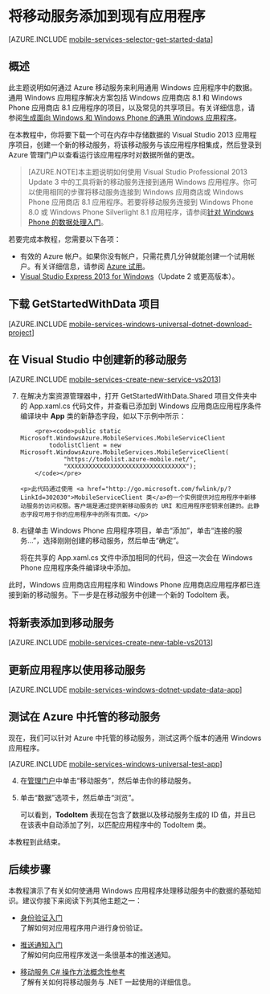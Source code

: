 <properties 
	pageTitle="将移动服务添加到现有应用程序 (Windows Universal) | 移动开发人员中心" 
	description="了解如何通过移动服务来利用 Android 应用程序中的数据。" 
	services="mobile-services" 
	documentationCenter="windows" 
	authors="ggailey777" 
	manager="dwrede" 
	editor=""/>

<tags 
	ms.service="mobile-services" 
	ms.date="05/02/2015" 
	wacn.date="07/25/2015"/>

#  将移动服务添加到现有应用程序

[AZURE.INCLUDE [mobile-services-selector-get-started-data](../includes/mobile-services-selector-get-started-data.md)]

## 概述

此主题说明如何通过 Azure 移动服务来利用通用 Windows 应用程序中的数据。通用 Windows 应用程序解决方案包括 Windows 应用商店 8.1 和 Windows Phone 应用商店 8.1 应用程序的项目，以及常见的共享项目。有关详细信息，请参阅[生成面向 Windows 和 Windows Phone 的通用 Windows 应用程序](http://msdn.microsoft.com/zh-cn/library/windows/apps/xaml/dn609832.aspx)。

在本教程中，你将要下载一个可在内存中存储数据的 Visual Studio 2013 应用程序项目，创建一个新的移动服务，将该移动服务与该应用程序相集成，然后登录到 Azure 管理门户以查看运行该应用程序时对数据所做的更改。

>[AZURE.NOTE]本主题说明如何使用 Visual Studio Professional 2013 Update 3 中的工具将新的移动服务连接到通用 Windows 应用程序。你可以使用相同的步骤将移动服务连接到 Windows 应用商店或 Windows Phone 应用商店 8.1 应用程序。若要将移动服务连接到 Windows Phone 8.0 或 Windows Phone Silverlight 8.1 应用程序，请参阅[针对 Windows Phone 的数据处理入门](/documentation/articles/mobile-services-windows-phone-get-started-data)。

若要完成本教程，您需要以下各项：

* 有效的 Azure 帐户。如果你没有帐户，只需花费几分钟就能创建一个试用帐户。有关详细信息，请参阅 [Azure 试用](/pricing/1rmb-trial)。
* <a href="https://go.microsoft.com/fwLink/p/?LinkID=257546" target="_blank">Visual Studio Express 2013 for Windows</a>（Update 2 或更高版本）。 

## <a name="download-app"></a>下载 GetStartedWithData 项目

[AZURE.INCLUDE [mobile-services-windows-universal-dotnet-download-project](../includes/mobile-services-windows-universal-dotnet-download-project.md)]
 

## <a name="create-service"></a>在 Visual Studio 中创建新的移动服务

[AZURE.INCLUDE [mobile-services-create-new-service-vs2013](../includes/mobile-services-create-new-service-vs2013.md)]

<ol start="7"><li><p>在解决方案资源管理器中，打开 GetStartedWithData.Shared 项目文件夹中的 App.xaml.cs 代码文件，并查看已添加到 Windows 应用商店应用程序条件编译块中 <strong>App</strong> 类的新静态字段，如以下示例中所示：</p> 

		<pre><code>public static Microsoft.WindowsAzure.MobileServices.MobileServiceClient 
		    todolistClient = new Microsoft.WindowsAzure.MobileServices.MobileServiceClient(
		        "https://todolist.azure-mobile.net/",
		        "XXXXXXXXXXXXXXXXXXXXXXXXXXXXXXXXX");
		</code></pre>

	<p>此代码通过使用 <a href="http://go.microsoft.com/fwlink/p/?LinkId=302030">MobileServiceClient 类</a>的一个实例提供对应用程序中新移动服务的访问权限。客户端是通过提供新移动服务的 URI 和应用程序密钥来创建的。此静态字段可用于你的应用程序中的所有页面。</p>
</li>
<li><p>右键单击 Windows Phone 应用程序项目，单击“添加”，单击“连接的服务...”，选择刚刚创建的移动服务，然后单击“确定”<strong></strong><strong></strong><strong></strong>。</p>
<p>将在共享的 App.xaml.cs 文件中添加相同的代码，但这一次会在 Windows Phone 应用程序条件编译块中添加。</p></li>
</ol>

此时，Windows 应用商店应用程序和 Windows Phone 应用商店应用程序都已连接到新的移动服务。下一步是在移动服务中创建一个新的 TodoItem 表。

## <a name="add-table"></a>将新表添加到移动服务

[AZURE.INCLUDE [mobile-services-create-new-table-vs2013](../includes/mobile-services-create-new-table-vs2013.md)]

## <a name="update-app"></a>更新应用程序以使用移动服务

[AZURE.INCLUDE [mobile-services-windows-dotnet-update-data-app](../includes/mobile-services-windows-dotnet-update-data-app.md)]

## <a name="test-azure-hosted"></a>测试在 Azure 中托管的移动服务

现在，我们可以针对 Azure 中托管的移动服务，测试这两个版本的通用 Windows 应用程序。

[AZURE.INCLUDE [mobile-services-windows-universal-test-app](../includes/mobile-services-windows-universal-test-app.md)]

<ol start="4">
<li><p>在<a href="https://manage.windowsazure.cn/" target="_blank">管理门户</a>中单击“移动服务”，然后单击你的移动服务<strong></strong>。<p></li>
<li><p>单击“数据”选项卡，然后单击“浏览”<strong></strong><strong></strong>。</p>
<p>可以看到，<strong>TodoItem</strong> 表现在包含了数据以及移动服务生成的 ID 值，并且已在该表中自动添加了列，以匹配应用程序中的 TodoItem 类。</p></li>
</ol>

本教程到此结束。

##  <a name="next-steps"></a>后续步骤

本教程演示了有关如何使通用 Windows 应用程序处理移动服务中的数据的基础知识。建议你接下来阅读下列其他主题之一：

* [身份验证入门]<br/>了解如何对应用程序用户进行身份验证。

* [推送通知入门 ]<br/>了解如何向应用程序发送一条很基本的推送通知。

* [移动服务 C# 操作方法概念性参考 ](/documentation/articles/mobile-services-windows-dotnet-how-to-use-client-library)<br/>了解有关如何将移动服务与 .NET 一起使用的详细信息。
  
<!-- Anchors. -->

[Get the Windows Store app]: #download-app
[Create the mobile service from Visual Studio]: #create-service
[Add a data table for storage]: #add-table
[Update the app to use the mobile service]: #update-app
[Test the app against Mobile Services]: #test-app
[View uploaded data in the Azure Management Portal]: #view-data
[Next Steps]: #next-steps

<!-- Images. -->

<!-- URLs. -->

[Validate and modify data with scripts]: /documentation/articles/mobile-services-windows-store-dotnet-validate-modify-data-server-scripts
[Refine queries with paging]: /documentation/articles/mobile-services-windows-store-dotnet-add-paging-data
[Get started with Mobile Services]: /documentation/articles/mobile-services-javascript-backend-windows-store-dotnet-get-started
[Get started with data]: /documentation/articles/mobile-services-windows-store-dotnet-get-started-data
[身份验证入门]: /documentation/articles/mobile-services-windows-store-dotnet-get-started-users
[推送通知入门 ]: /documentation/articles/mobile-services-javascript-backend-windows-store-dotnet-get-started-push
[Mobile Services .NET How-to Conceptual Reference]: /documentation/articles/mobile-services-windows-dotnet-how-to-use-client-library
[Azure Management Portal]: https://manage.windowsazure.cn/
[Management Portal]: https://manage.windowsazure.cn/
[Mobile Services SDK]: http://go.microsoft.com/fwlink/p/?LinkId=257545
[Developer Code Samples site]: http://go.microsoft.com/fwlink/p/?LinkID=510826

[MobileServiceClient class]: http://go.microsoft.com/fwlink/p/?LinkId=302030
 

<!---HONumber=HO63-->
